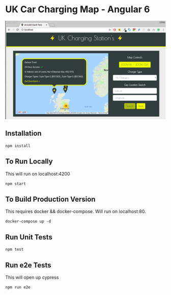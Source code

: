 # UK Car Charging Map - Angular 6

![alt text](/screenshot.png)

## Installation
```
npm install
```
## To Run Locally
This will run on localhost:4200
```
npm start
```

## To Build Production Version
This requires docker && docker-compose. Will run on localhost:80.
```
docker-compose up -d
```

## Run Unit Tests
```
npm test
```

## Run e2e Tests
This will open up cypress
```
npm run e2e
```
